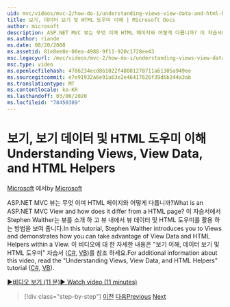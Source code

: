 ```yaml
---
uid: mvc/videos/mvc-2/how-do-i/understanding-views-view-data-and-html-helpers
title: 보기, 데이터 보기 및 HTML 도우미 이해 | Microsoft Docs
author: microsoft
description: ASP.NET MVC 뷰는 무엇 이며 HTML 페이지와 어떻게 다릅니까? 이 자습서에서는 Stephen Walther가 보기를 소개 하 고, 다음을 수행할 수 있는 방법을 보여 줍니다.
ms.author: riande
ms.date: 08/20/2008
ms.assetid: 81e8ee8e-00ea-4988-9f11-920c1728ee43
msc.legacyurl: /mvc/videos/mvc-2/how-do-i/understanding-views-view-data-and-html-helpers
msc.type: video
ms.openlocfilehash: 4786234ecd8b1022f48081278711a61305a949ee
ms.sourcegitcommit: e7e91932a6e91a63e2e46417626f39d6b244a3ab
ms.translationtype: MT
ms.contentlocale: ko-KR
ms.lasthandoff: 03/06/2020
ms.locfileid: "78450389"
---
```

# <a name="understanding-views-view-data-and-html-helpers"></a><span data-ttu-id="6dd55-104">보기, 보기 데이터 및 HTML 도우미 이해</span><span class="sxs-lookup"><span data-stu-id="6dd55-104">Understanding Views, View Data, and HTML Helpers</span></span>

<span data-ttu-id="6dd55-105">[Microsoft](https://github.com/microsoft) 에서</span><span class="sxs-lookup"><span data-stu-id="6dd55-105">by [Microsoft](https://github.com/microsoft)</span></span>

<span data-ttu-id="6dd55-106">ASP.NET MVC 뷰는 무엇 이며 HTML 페이지와 어떻게 다릅니까?</span><span class="sxs-lookup"><span data-stu-id="6dd55-106">What is an ASP.NET MVC View and how does it differ from a HTML page?</span></span> <span data-ttu-id="6dd55-107">이 자습서에서 Stephen Walther는 뷰를 소개 하 고 뷰 내에서 뷰 데이터 및 HTML 도우미를 활용 하는 방법을 보여 줍니다.</span><span class="sxs-lookup"><span data-stu-id="6dd55-107">In this tutorial, Stephen Walther introduces you to Views and demonstrates how you can take advantage of View Data and HTML Helpers within a View.</span></span> <span data-ttu-id="6dd55-108">이 비디오에 대 한 자세한 내용은 "보기 이해, 데이터 보기 및 HTML 도우미" 자습서 ([C#](../../../overview/older-versions-1/views/asp-net-mvc-views-overview-cs.md), [VB](../../../overview/older-versions-1/views/asp-net-mvc-views-overview-vb.md))를 참조 하세요.</span><span class="sxs-lookup"><span data-stu-id="6dd55-108">For additional information about this video, read the "Understanding Views, View Data, and HTML Helpers" tutorial ([C#](../../../overview/older-versions-1/views/asp-net-mvc-views-overview-cs.md), [VB](../../../overview/older-versions-1/views/asp-net-mvc-views-overview-vb.md)).</span></span>

[<span data-ttu-id="6dd55-109">&#9654;비디오 보기 (11 분)</span><span class="sxs-lookup"><span data-stu-id="6dd55-109">&#9654; Watch video (11 minutes)</span></span>](https://channel9.msdn.com/Blogs/ASP-NET-Site-Videos/understanding-views-view-data-and-html-helpers)

> [!div class="step-by-step"]
> <span data-ttu-id="6dd55-110">[이전](understanding-controllers-controller-actions-and-action-results.md)
> [다음](an-introduction-to-url-routing.md)</span><span class="sxs-lookup"><span data-stu-id="6dd55-110">[Previous](understanding-controllers-controller-actions-and-action-results.md)
[Next](an-introduction-to-url-routing.md)</span></span>
